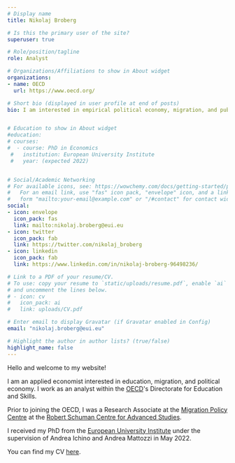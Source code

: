 ```yaml
---
# Display name
title: Nikolaj Broberg

# Is this the primary user of the site?
superuser: true

# Role/position/tagline
role: Analyst 

# Organizations/Affiliations to show in About widget
organizations:
- name: OECD
  url: https://www.oecd.org/

# Short bio (displayed in user profile at end of posts)
bio: I am interested in empirical political economy, migration, and public economics.


# Education to show in About widget
#education:
# courses:
#  - course: PhD in Economics 
 #   institution: European University Institute
 #   year: (expected 2022)


# Social/Academic Networking
# For available icons, see: https://wowchemy.com/docs/getting-started/page-builder/#icons
#   For an email link, use "fas" icon pack, "envelope" icon, and a link in the
#   form "mailto:your-email@example.com" or "/#contact" for contact widget.
social:
- icon: envelope
  icon_pack: fas
  link: mailto:nikolaj.broberg@eui.eu
- icon: twitter
  icon_pack: fab
  link: https://twitter.com/nikolaj_broberg
- icon: linkedin
  icon_pack: fab
  link: https://www.linkedin.com/in/nikolaj-broberg-96498236/

# Link to a PDF of your resume/CV.
# To use: copy your resume to `static/uploads/resume.pdf`, enable `ai` icons in `params.toml`, 
# and uncomment the lines below.
# - icon: cv
#   icon_pack: ai
#   link: uploads/CV.pdf

# Enter email to display Gravatar (if Gravatar enabled in Config)
email: "nikolaj.broberg@eui.eu"

# Highlight the author in author lists? (true/false)
highlight_name: false
---
```


Hello and welcome to my website! 

I am an applied economist interested in education, migration, and political economy. I work as an analyst within the [OECD](https://www.oecd.org/)'s Directorate for Education and Skills. 

Prior to joining the OECD, I was a Research Associate at the [Migration Policy Centre](https://migrationpolicycentre.eu/) at the [Robert Schuman Centre for Advanced Studies](https://www.eui.eu/en/academic-units/robert-schuman-centre-for-advanced-studies).

I received my PhD from the [European University Institute](https://www.eui.eu/en/academic-units/department-of-economics) under the supervision of Andrea Ichino and Andrea Mattozzi in May 2022. 

You can find my CV [here](uploads/CV.pdf).

